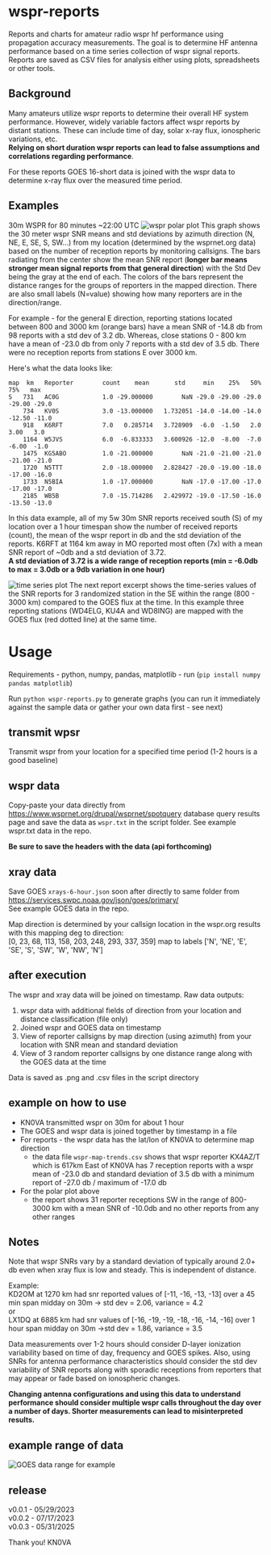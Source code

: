 # wspr-reports
Reports and charts for amateur radio wspr hf performance using propagation accuracy measurements. The goal is to determine HF antenna performance based on a time series collection of wspr signal reports. Reports are saved as CSV files for analysis either using plots, spreadsheets or other tools.

## Background
Many amateurs utilize wspr reports to determine their overall HF system performance. However, widely variable factors affect wspr reports by distant stations. These can include time of day, solar x-ray flux, ionospheric variations, etc.   
**Relying on short duration wspr reports can lead to false assumptions and correlations regarding performance**.  

For these reports GOES 16-short data is joined with the wspr data to determine x-ray flux over the measured time period.  

## Examples
30m WSPR for 80 minutes ~22:00 UTC
![wspr polar plot](wspr_snr_polar_plot.png)
This graph shows the 30 meter wspr SNR means and std deviations by azimuth direction (N, NE, E, SE, S, SW...) from my location (determined by the wsprnet.org data) based on the number of reception reports by monitoring callsigns. The bars radiating from the center show the mean SNR report (**longer bar means stronger mean signal reports from that general direction**) with the Std Dev being the gray at the end of each. The colors of the bars represent the distance ranges for the groups of reporters in the mapped direction. There are also small labels (N=value) showing how many reporters are in the direction/range.

For example - for the general E direction, reporting stations located between 800 and 3000 km (orange bars) have a mean SNR of -14.8 db from 98 reports with a std dev of 3.2 db. Whereas, close stations 0 - 800 km have a mean of -23.0 db from only 7 reports with a std dev of 3.5 db. There were no reception reports from stations E over 3000 km.

Here's what the data looks like:
 
`map  km   Reporter        count    mean       std     min    25%   50%    75%   max`  
`S   731   AC0G            1.0 -29.000000        NaN -29.0 -29.00 -29.0 -29.00 -29.0`  
`    734   KV0S            3.0 -13.000000   1.732051 -14.0 -14.00 -14.0 -12.50 -11.0`  
`    918   K6RFT           7.0   0.285714   3.728909  -6.0  -1.50   2.0   3.00   3.0`  
`    1164  W5JVS           6.0  -6.833333   3.600926 -12.0  -8.00  -7.0  -6.00  -1.0`  
`    1475  KG5ABO          1.0 -21.000000        NaN -21.0 -21.00 -21.0 -21.00 -21.0`  
`    1720  N5TTT           2.0 -18.000000   2.828427 -20.0 -19.00 -18.0 -17.00 -16.0`  
`    1733  N5BIA           1.0 -17.000000        NaN -17.0 -17.00 -17.0 -17.00 -17.0`  
`    2185  WB5B            7.0 -15.714286   2.429972 -19.0 -17.50 -16.0 -13.50 -13.0`  

In this data example, all of my 5w 30m SNR reports received south (S) of my location over a 1 hour timespan show the number of received reports (count), the mean of the wspr report in db and the std deviation of the reports. K6RFT at 1164 km away in MO reported most often (7x) with a mean SNR report of ~0db and a std deviation of 3.72.   
**A std deviation of 3.72 is a wide range of reception reports (min = -6.0db to max = 3.0db or a 9db variation in one hour)**

![time series plot](wspr_xray_timeseries_plot.png)
The next report excerpt shows the time-series values of the SNR reports for 3 randomized station in the SE within the range (800 - 3000 km) compared to the GOES flux at the time. In this example three reporting stations (WD4ELG, KU4A and WD8ING) are mapped with the GOES flux (red dotted line) at the same time.

# Usage
Requirements - python, numpy, pandas, matplotlib - run (`pip install numpy pandas matplotlib`)

Run `python wspr-reports.py` to generate graphs (you can run it immediately against the sample data or gather your own data first - see next)

## transmit wpsr
Transmit wspr from your location for a specified time period (1-2 hours is a good baseline)  

## wspr data
Copy-paste your data directly from https://www.wsprnet.org/drupal/wsprnet/spotquery database query results page and save the data as `wspr.txt` in the script folder. See example wspr.txt data in the repo. 

**Be sure to save the headers with the data (api forthcoming)**  

## xray data
Save GOES `xrays-6-hour.json` soon after directly to same folder from https://services.swpc.noaa.gov/json/goes/primary/  
See example GOES data in the repo. 

Map direction is determined by your callsign location in the wspr.org results with this mapping deg to direction:  
[0, 23, 68, 113, 158, 203, 248, 293, 337, 359] map to labels ['N', 'NE', 'E', 'SE', 'S', 'SW', 'W', 'NW', 'N']

## after execution
The wspr and xray data will be joined on timestamp. Raw data outputs:
1. wspr data with additional fields of direction from your location and distance classification (file only)
2. Joined wspr and GOES data on timestamp 
3. View of reporter callsigns by map direction (using azimuth) from your location with SNR mean and standard deviation 
4. View of 3 random reporter callsigns by one distance range along with the GOES data at the time

Data is saved as .png and .csv files in the script directory 

## example on how to use
 - KN0VA transmitted wspr on 30m for about 1 hour 
 - The GOES and wspr data is joined together by timestamp in a file
 - For reports  - the wspr data has the lat/lon of KN0VA to determine map direction
    - the data file `wspr-map-trends.csv` shows that wspr reporter KX4AZ/T which is 617km East of KN0VA has 7 reception reports with a wspr mean of -23.0 db and standard deviation of 3.5 db with a minimum report of -27.0 db / maximum of -17.0 db
 - For the polar plot above 
    - the report shows 31 reporter receptions SW in the range of 800-3000 km with a mean SNR of -10.0db and no other reports from any other ranges



## Notes
Note that wspr SNRs vary by a standard deviation of typically around 2.0+ db even when xray flux is low and steady. This is independent of distance. 

Example:  
KD2OM at 1270 km had snr reported values of [-11, -16, -13, -13] over a 45 min span midday on 30m -> std dev = 2.06,  variance = 4.2   
or   
LX1DQ at 6885 km had snr values of [-16, -19, -19, -18, -16, -14, -16] over 1 hour span midday on 30m ->std dev = 1.86, variance = 3.5  

Data measurements over 1-2 hours should consider D-layer ionization variability based on time of day, frequency and GOES spikes. Also, using SNRs for antenna performance characteristics should consider the std dev variability of SNR reports along with sporadic receptions from reporters that may appear or fade based on ionospheric changes. 

**Changing antenna configurations and using this data to understand performance should consider multiple wspr calls throughout the day over a number of days. Shorter measurements can lead to misinterpreted results.**

## example range of data
![GOES data range for example](goes-data-range.png)


## release
v0.0.1 - 05/29/2023  
v0.0.2 - 07/17/2023  
v0.0.3 - 05/31/2025

Thank you!  KN0VA